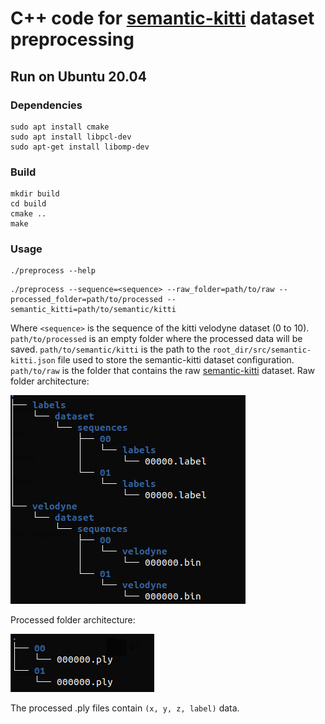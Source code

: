 # C++ code for [semantic-kitti](http://www.semantic-kitti.org/) dataset preprocessing

## Run on Ubuntu 20.04

### Dependencies
```
sudo apt install cmake
sudo apt install libpcl-dev
sudo apt-get install libomp-dev
```

### Build
```
mkdir build
cd build
cmake ..
make
```
### Usage
```
./preprocess --help
```
```
./preprocess --sequence=<sequence> --raw_folder=path/to/raw --processed_folder=path/to/processed --semantic_kitti=path/to/semantic/kitti
```
Where `<sequence>` is the sequence of the kitti velodyne dataset (0 to 10). 
`path/to/processed` is an empty folder where the processed data will be saved.
`path/to/semantic/kitti` is the path to the `root_dir/src/semantic-kitti.json` file used to store the semantic-kitti dataset configuration.
`path/to/raw` is the folder that contains the raw [semantic-kitti](http://www.semantic-kitti.org/) dataset.
Raw folder architecture:

![Raw folder architecture](../../misc/raw_folder.png)


Processed folder architecture:

![Processed folder architecture](../../misc/processed_folder.png)


The processed .ply files contain `(x, y, z, label)` data.